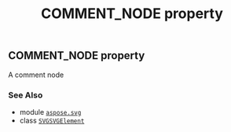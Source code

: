 ﻿---
title: COMMENT_NODE property
second_title: Aspose.SVG for Python via .NET API References
description: 
type: docs
weight: 620
url: /python-net/aspose.svg/svgsvgelement/comment_node/
is_root: false
---

## COMMENT_NODE property


A comment node

### See Also
* module [`aspose.svg`](../../)
* class [`SVGSVGElement`](/svg/python-net/aspose.svg/svgsvgelement)

